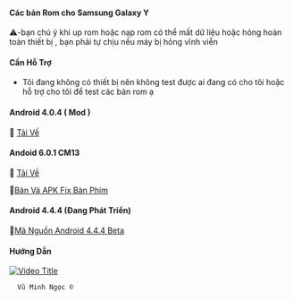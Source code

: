 #### Các bản Rom cho Samsung Galaxy Y 

  ⚠️-bạn chú ý khi up rom hoặc nạp rom có thể mất dữ liệu hoặc hỏng hoàn toàn thiết bị , bạn phải tự chịu nếu máy bị hỏng vĩnh viễn 

#### Cần Hỗ Trợ
  - Tôi đang không có thiết bị nên không test được ai đang có cho tôi hoặc hỗ trợ cho tôi để test các bản rom ạ
    
#### Android 4.0.4 ( Mod )

💽 [Tải Về](https://terabox.com/s/15p9pYCjx4GVK_xp8RRWlbg)

#### Andoid 6.0.1 CM13

💽 [Tải Về](https://drive.google.com/file/d/1t3ssXXfngQcFpdiMRFCTI8pWfoRusPLj/view)

💽[Bản Vá APK Fix Bàn Phím](https://drive.google.com/file/d/1_gN48nPtbp2zHGmnYbF4ogehLJjfD3-x/view)

#### Android 4.4.4 (Đang Phát Triển)

 📖[Mã Nguồn Android 4.4.4 Beta](https://github.com/androidarmv6/android_kernel_samsung_bcm21553-common)

#### Hướng Dẫn 

[![Video Title](https://img.youtube.com/vi/VIDEO_ID/0.jpg)](https://www.youtube.com/watch?v=HEd7j85RX_0&t=0s)


      Vũ Minh Ngọc ©
